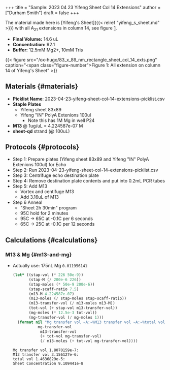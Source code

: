 +++
title = "Sample: 2023 04 23 Yifeng Sheet Col 14 Extensions"
author = ["Durham Smith"]
draft = false
+++

The material made here is [Yifeng's Sheet]({{< relref "yifeng_s_sheet.md" >}}) with all A<sub>21</sub> extensions in column 14, see figure [1](#figure--fig:sheet-col-14-exts).

-   **Final Volume:** 14.6 uL
-   **Concentration:** 92.1
-   **Buffer:** 12.5mM Mg2+, 10mM Tris

<a id="figure--fig:sheet-col-14-exts"></a>

{{< figure src="/ox-hugo/83_x_89_nm_rectangle_sheet_col_14_exts.png" caption="<span class=\"figure-number\">Figure 1: </span>All extension on column 14 of Yifeng's Sheet" >}}


## Materials {#materials}

-   **Picklist Name**: 2023-04-23-yifeng-sheet-col-14-extensions-picklist.csv
-   **Staple Plates**
    -   Yifeng sheet 83x89
    -   Yifeng "IN" PolyA Extenions 100ul
        -   Note this has 1M Mg in well P24
-   **M13** @ 1ug/uL = 4.224587e-07 M
-   **sheet-qd** strand (@ 100uL)


## Protocols {#protocols}

-   Step 1: Prepare plates (Yifeng sheet 83x89 and Yifeng "IN" PolyA Extenions 100ul) for Echo
-   Step 2: Run 2023-04-23-yifeng-sheet-col-14-extensions-picklist.csv
-   Step 3: Centrifuge echo destination plate
-   Step 4: Remove destination plate contents and put into 0.2mL PCR tubes
-   Step 5: Add M13
    -   Vortex and centifuge M13
    -   Add 3.16uL of M13
-   Step 6 Anneal
    -   "Sheet 2h 30min" program
    -   95C hold for 2 minutes
    -   95C &rarr; 65C at -0.1C per 6 seconds
    -   65C &rarr; 25C at -0.1C per 12 seconds


## Calculations {#calculations}


### M13 &amp; Mg {#m13-and-mg}

-   Actually use: 175nL Mg `0.011956141`
    ```lisp
    (let* ((stap-vol (* 226 50e-9))
           (stap-M (/ 200e-6 226))
           (stap-moles (* 50e-9 200e-6))
           (stap-scaff-ratio 7.5)
           (m13-M 4.224587e-07)
           (m13-moles (/ stap-moles stap-scaff-ratio))
           (m13-transfer-vol (/ m13-moles m13-M))
           (tot-vol (+ stap-vol m13-transfer-vol))
           (mg-moles (* 12.5e-3 tot-vol))
           (mg-transfer-vol (/ mg-moles 1)))
      (format nil "Mg transfer vol ~A:~%M13 transfer vol ~A:~%total vol ~A:~%Sheet Concentration ~A"
               mg-transfer-vol
                m13-transfer-vol
                (+ tot-vol mg-transfer-vol)
                (/ m13-moles (+ tot-vol mg-transfer-vol))))

    ```

    ```text
    Mg transfer vol 1.8070159e-7:
    M13 transfer vol 3.156127e-6:
    total vol 1.4636829e-5:
    Sheet Concentration 9.109441e-8
    ```
